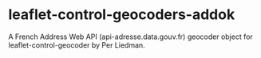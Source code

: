 # leaflet-control-geocoders-addok
A French Address Web API (api-adresse.data.gouv.fr) geocoder object for leaflet-control-geocoder by Per Liedman.
